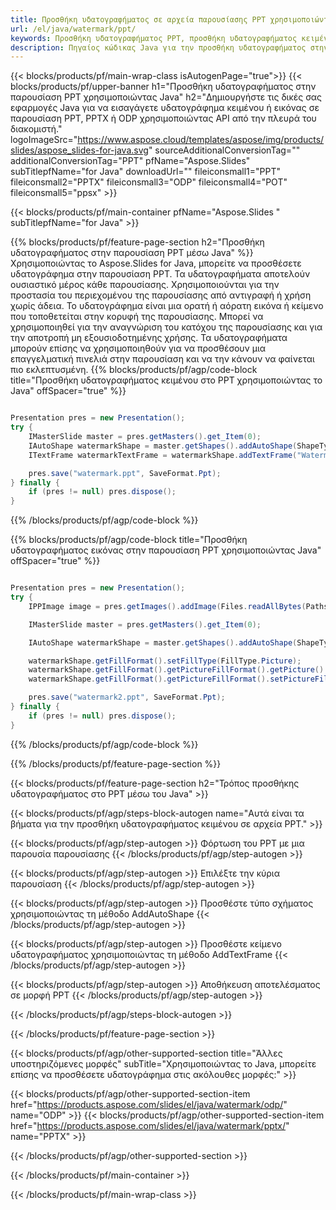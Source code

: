 ```yaml
---
title: Προσθήκη υδατογραφήματος σε αρχεία παρουσίασης PPT χρησιμοποιώντας Java
url: /el/java/watermark/ppt/
keywords: Προσθήκη υδατογραφήματος PPT, προσθήκη υδατογραφήματος κειμένου PPT, προσθήκη υδατογραφήματος εικόνας PPT
description: Πηγαίος κώδικας Java για την προσθήκη υδατογραφήματος στην παρουσίαση PPT.
---
```


{{< blocks/products/pf/main-wrap-class isAutogenPage="true">}}
{{< blocks/products/pf/upper-banner h1="Προσθήκη υδατογραφήματος στην παρουσίαση PPT χρησιμοποιώντας Java" h2="Δημιουργήστε τις δικές σας εφαρμογές Java για να εισαγάγετε υδατογράφημα κειμένου ή εικόνας σε παρουσίαση PPT, PPTX ή ODP χρησιμοποιώντας API από την πλευρά του διακομιστή." logoImageSrc="https://www.aspose.cloud/templates/aspose/img/products/slides/aspose_slides-for-java.svg" sourceAdditionalConversionTag="" additionalConversionTag="PPT" pfName="Aspose.Slides" subTitlepfName="for Java" downloadUrl="" fileiconsmall1="PPT" fileiconsmall2="PPTX" fileiconsmall3="ODP" fileiconsmall4="POT" fileiconsmall5="ppsx" >}}

{{< blocks/products/pf/main-container pfName="Aspose.Slides " subTitlepfName="for Java" >}}

{{% blocks/products/pf/feature-page-section  h2="Προσθήκη υδατογραφήματος στην παρουσίαση PPT μέσω Java" %}}
Χρησιμοποιώντας το Aspose.Slides for Java, μπορείτε να προσθέσετε υδατογράφημα στην παρουσίαση PPT. Τα υδατογραφήματα αποτελούν ουσιαστικό μέρος κάθε παρουσίασης. Χρησιμοποιούνται για την προστασία του περιεχομένου της παρουσίασης από αντιγραφή ή χρήση χωρίς άδεια. Το υδατογράφημα είναι μια ορατή ή αόρατη εικόνα ή κείμενο που τοποθετείται στην κορυφή της παρουσίασης. Μπορεί να χρησιμοποιηθεί για την αναγνώριση του κατόχου της παρουσίασης και για την αποτροπή μη εξουσιοδοτημένης χρήσης. Τα υδατογραφήματα μπορούν επίσης να χρησιμοποιηθούν για να προσθέσουν μια επαγγελματική πινελιά στην παρουσίαση και να την κάνουν να φαίνεται πιο εκλεπτυσμένη. 
{{% blocks/products/pf/agp/code-block title="Προσθήκη υδατογραφήματος κειμένου στο PPT χρησιμοποιώντας το Java" offSpacer="true" %}}

```java

Presentation pres = new Presentation();
try {
    IMasterSlide master = pres.getMasters().get_Item(0);
    IAutoShape watermarkShape = master.getShapes().addAutoShape(ShapeType.Triangle, 0, 0, 0, 0);
    ITextFrame watermarkTextFrame = watermarkShape.addTextFrame("Watermark");

    pres.save("watermark.ppt", SaveFormat.Ppt);
} finally {
    if (pres != null) pres.dispose();
}
```

{{% /blocks/products/pf/agp/code-block %}}

{{% blocks/products/pf/agp/code-block title="Προσθήκη υδατογραφήματος εικόνας στην παρουσίαση PPT χρησιμοποιώντας Java" offSpacer="true" %}}

```java

Presentation pres = new Presentation();
try {
    IPPImage image = pres.getImages().addImage(Files.readAllBytes(Paths.get("watermark.png")));

    IMasterSlide master = pres.getMasters().get_Item(0);

    IAutoShape watermarkShape = master.getShapes().addAutoShape(ShapeType.Triangle, 0, 0, 100, 100);

    watermarkShape.getFillFormat().setFillType(FillType.Picture);
    watermarkShape.getFillFormat().getPictureFillFormat().getPicture().setImage(image);
    watermarkShape.getFillFormat().getPictureFillFormat().setPictureFillMode(PictureFillMode.Stretch);

    pres.save("watermark2.ppt", SaveFormat.Ppt);
} finally {
    if (pres != null) pres.dispose();
}
```

{{% /blocks/products/pf/agp/code-block %}}

{{% /blocks/products/pf/feature-page-section %}}

{{< blocks/products/pf/feature-page-section  h2="Τρόπος προσθήκης υδατογραφήματος στο PPT μέσω του Java" >}}

{{< blocks/products/pf/agp/steps-block-autogen name="Αυτά είναι τα βήματα για την προσθήκη υδατογραφήματος κειμένου σε αρχεία PPT." >}}

{{< blocks/products/pf/agp/step-autogen >}}
Φόρτωση του PPT με μια παρουσία παρουσίασης
{{< /blocks/products/pf/agp/step-autogen >}}

{{< blocks/products/pf/agp/step-autogen >}}
Επιλέξτε την κύρια παρουσίαση
{{< /blocks/products/pf/agp/step-autogen >}}

{{< blocks/products/pf/agp/step-autogen >}}
Προσθέστε τύπο σχήματος χρησιμοποιώντας τη μέθοδο AddAutoShape
{{< /blocks/products/pf/agp/step-autogen >}}

{{< blocks/products/pf/agp/step-autogen >}}
Προσθέστε κείμενο υδατογραφήματος χρησιμοποιώντας τη μέθοδο AddTextFrame
{{< /blocks/products/pf/agp/step-autogen >}}

{{< blocks/products/pf/agp/step-autogen >}}
Αποθήκευση αποτελέσματος σε μορφή PPT
{{< /blocks/products/pf/agp/step-autogen >}}

{{< /blocks/products/pf/agp/steps-block-autogen >}}

{{< /blocks/products/pf/feature-page-section >}}

{{< blocks/products/pf/agp/other-supported-section title="Άλλες υποστηριζόμενες μορφές" subTitle="Χρησιμοποιώντας το Java, μπορείτε επίσης να προσθέσετε υδατογράφημα στις ακόλουθες μορφές:" >}}

{{< blocks/products/pf/agp/other-supported-section-item href="https://products.aspose.com/slides/el/java/watermark/odp/" name="ODP" >}}
{{< blocks/products/pf/agp/other-supported-section-item href="https://products.aspose.com/slides/el/java/watermark/pptx/" name="PPTX" >}}


{{< /blocks/products/pf/agp/other-supported-section >}}

{{< /blocks/products/pf/main-container >}}
    
{{< /blocks/products/pf/main-wrap-class >}}